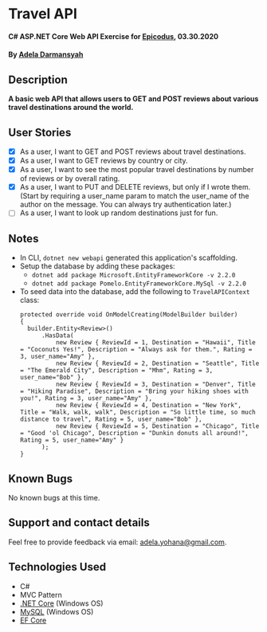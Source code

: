 # Travel API

#### C# ASP.NET Core Web API Exercise for [Epicodus](https://www.epicodus.com/), 03.30.2020

#### By [**Adela Darmansyah**](https://ayohana.github.io/portfolio/)

## Description

**A basic web API that allows users to GET and POST reviews about various travel destinations around the world.**

## User Stories

- [x] As a user, I want to GET and POST reviews about travel destinations.
- [x] As a user, I want to GET reviews by country or city.
- [x] As a user, I want to see the most popular travel destinations by number of reviews or by overall rating.
- [x] As a user, I want to PUT and DELETE reviews, but only if I wrote them. (Start by requiring a user_name param to match the user_name of the author on the message. You can always try authentication later.)
- [ ] As a user, I want to look up random destinations just for fun.

## Notes

* In CLI, `dotnet new webapi` generated this application's scaffolding.
* Setup the database by adding these packages:
  * `dotnet add package Microsoft.EntityFrameworkCore -v 2.2.0` 
  * `dotnet add package Pomelo.EntityFrameworkCore.MySql -v 2.2.0`
* To seed data into the database, add the following to `TravelAPIContext` class:
  ```
  protected override void OnModelCreating(ModelBuilder builder)
  {
    builder.Entity<Review>()
        .HasData(
            new Review { ReviewId = 1, Destination = "Hawaii", Title = "Coconuts Yes!", Description = "Always ask for them.", Rating = 3, user_name="Amy" },
            new Review { ReviewId = 2, Destination = "Seattle", Title = "The Emerald City", Description = "Mhm", Rating = 3, user_name="Bob" },
            new Review { ReviewId = 3, Destination = "Denver", Title = "Hiking Paradise", Description = "Bring your hiking shoes with you!", Rating = 3, user_name="Amy" },
            new Review { ReviewId = 4, Destination = "New York", Title = "Walk, walk, walk", Description = "So little time, so much distance to travel", Rating = 5, user_name="Bob" },
            new Review { ReviewId = 5, Destination = "Chicago", Title = "Good 'ol Chicago", Description = "Dunkin donuts all around!", Rating = 5, user_name="Amy" }
        );
  }
  ```

## Known Bugs

No known bugs at this time.

## Support and contact details

Feel free to provide feedback via email: adela.yohana@gmail.com.

## Technologies Used

* C#
* MVC Pattern
* [.NET Core](https://dotnet.microsoft.com/download/dotnet-core/) (Windows OS)
* [MySQL](https://dev.mysql.com/downloads/file/?id=484919) (Windows OS)
* [EF Core](https://github.com/PomeloFoundation/Pomelo.EntityFrameworkCore.MySql)
